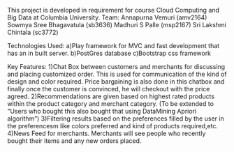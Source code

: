 This project is developed in requirement for course Cloud Computing and Big Data at Columbia University. 
Team: 
Annapurna Vemuri (amv2164) 
Sowmya Sree Bhagavatula (sb3636) 
Madhuri S Palle (msp2167) 
Sri Lakshmi Chintala (sc3772)

Technologies Used: 
a)Play framework for MVC and fast development that has an in built server. 
b)PostGres database 
c)Bootstrap css framework

Key Features: 
1)Chat Box between customers and merchants for discussing and placing customized order. This is used for communication of the kind of design and color required. Price bargaining is also done in this chatbox and finally once the customer is convinced, he will checkout with the price agreed. 
2)Recommendations are given based on highest rated products within the product category and merchant category. (To be extended to “Users who bought this also bought that using DataMining Apriori algorithm”) 
3)Filtering results based on the preferences filled by the user in the preferencesm like colors preferred and kind of products required,etc. 
4)News Feed for merchants. Merchants will see people who recently bought their items and any new orders placed.
